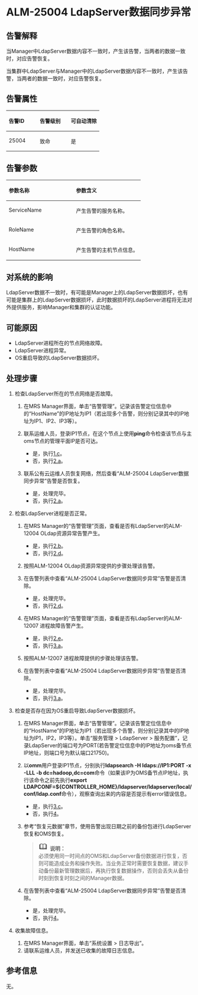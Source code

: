 # ALM-25004 LdapServer数据同步异常<a name="ZH-CN_TOPIC_0093195069"></a>

## 告警解释<a name="zh-cn_topic_0035998743_section47176343"></a>

当Manager中LdapServer数据内容不一致时，产生该告警，当两者的数据一致时，对应告警恢复。

当集群中LdapServer与Manager中的LdapServer数据内容不一致时，产生该告警，当两者的数据一致时，对应告警恢复。

## 告警属性<a name="zh-cn_topic_0035998743_section21933905"></a>

<a name="zh-cn_topic_0035998743_table53406450"></a>
<table><thead align="left"><tr id="zh-cn_topic_0035998743_row25792371"><th class="cellrowborder" valign="top" width="33.33333333333333%" id="mcps1.1.4.1.1"><p id="zh-cn_topic_0035998743_p8807292"><a name="zh-cn_topic_0035998743_p8807292"></a><a name="zh-cn_topic_0035998743_p8807292"></a>告警ID</p>
</th>
<th class="cellrowborder" valign="top" width="33.33333333333333%" id="mcps1.1.4.1.2"><p id="zh-cn_topic_0035998743_p42302050"><a name="zh-cn_topic_0035998743_p42302050"></a><a name="zh-cn_topic_0035998743_p42302050"></a>告警级别</p>
</th>
<th class="cellrowborder" valign="top" width="33.33333333333333%" id="mcps1.1.4.1.3"><p id="zh-cn_topic_0035998743_p3913996"><a name="zh-cn_topic_0035998743_p3913996"></a><a name="zh-cn_topic_0035998743_p3913996"></a>可自动清除</p>
</th>
</tr>
</thead>
<tbody><tr id="zh-cn_topic_0035998743_row48598242"><td class="cellrowborder" valign="top" width="33.33333333333333%" headers="mcps1.1.4.1.1 "><p id="zh-cn_topic_0035998743_p44143566"><a name="zh-cn_topic_0035998743_p44143566"></a><a name="zh-cn_topic_0035998743_p44143566"></a>25004</p>
</td>
<td class="cellrowborder" valign="top" width="33.33333333333333%" headers="mcps1.1.4.1.2 "><p id="zh-cn_topic_0035998743_p18859061"><a name="zh-cn_topic_0035998743_p18859061"></a><a name="zh-cn_topic_0035998743_p18859061"></a>致命</p>
</td>
<td class="cellrowborder" valign="top" width="33.33333333333333%" headers="mcps1.1.4.1.3 "><p id="zh-cn_topic_0035998743_p51188993"><a name="zh-cn_topic_0035998743_p51188993"></a><a name="zh-cn_topic_0035998743_p51188993"></a>是</p>
</td>
</tr>
</tbody>
</table>

## 告警参数<a name="zh-cn_topic_0035998743_section63187419"></a>

<a name="zh-cn_topic_0035998743_table52667802"></a>
<table><thead align="left"><tr id="zh-cn_topic_0035998743_row22098140"><th class="cellrowborder" valign="top" width="50%" id="mcps1.1.3.1.1"><p id="zh-cn_topic_0035998743_p45118907"><a name="zh-cn_topic_0035998743_p45118907"></a><a name="zh-cn_topic_0035998743_p45118907"></a>参数名称</p>
</th>
<th class="cellrowborder" valign="top" width="50%" id="mcps1.1.3.1.2"><p id="zh-cn_topic_0035998743_p30752875"><a name="zh-cn_topic_0035998743_p30752875"></a><a name="zh-cn_topic_0035998743_p30752875"></a>参数含义</p>
</th>
</tr>
</thead>
<tbody><tr id="zh-cn_topic_0035998743_row7954964"><td class="cellrowborder" valign="top" width="50%" headers="mcps1.1.3.1.1 "><p id="zh-cn_topic_0035998743_p40372317"><a name="zh-cn_topic_0035998743_p40372317"></a><a name="zh-cn_topic_0035998743_p40372317"></a>ServiceName</p>
</td>
<td class="cellrowborder" valign="top" width="50%" headers="mcps1.1.3.1.2 "><p id="zh-cn_topic_0035998743_p48932206"><a name="zh-cn_topic_0035998743_p48932206"></a><a name="zh-cn_topic_0035998743_p48932206"></a>产生告警的服务名称。</p>
</td>
</tr>
<tr id="zh-cn_topic_0035998743_row37736673"><td class="cellrowborder" valign="top" width="50%" headers="mcps1.1.3.1.1 "><p id="zh-cn_topic_0035998743_p36771698"><a name="zh-cn_topic_0035998743_p36771698"></a><a name="zh-cn_topic_0035998743_p36771698"></a>RoleName</p>
</td>
<td class="cellrowborder" valign="top" width="50%" headers="mcps1.1.3.1.2 "><p id="zh-cn_topic_0035998743_p25717600"><a name="zh-cn_topic_0035998743_p25717600"></a><a name="zh-cn_topic_0035998743_p25717600"></a>产生告警的角色名称。</p>
</td>
</tr>
<tr id="zh-cn_topic_0035998743_row30131813"><td class="cellrowborder" valign="top" width="50%" headers="mcps1.1.3.1.1 "><p id="zh-cn_topic_0035998743_p24757801"><a name="zh-cn_topic_0035998743_p24757801"></a><a name="zh-cn_topic_0035998743_p24757801"></a>HostName</p>
</td>
<td class="cellrowborder" valign="top" width="50%" headers="mcps1.1.3.1.2 "><p id="zh-cn_topic_0035998743_p59224828"><a name="zh-cn_topic_0035998743_p59224828"></a><a name="zh-cn_topic_0035998743_p59224828"></a>产生告警的主机节点信息。</p>
</td>
</tr>
</tbody>
</table>

## 对系统的影响<a name="zh-cn_topic_0035998743_section31815862"></a>

LdapServer数据不一致时，有可能是Manager上的LdapServer数据损坏，也有可能是集群上的LdapServer数据损坏，此时数据损坏的LdapServer进程将无法对外提供服务，影响Manager和集群的认证功能。

## 可能原因<a name="zh-cn_topic_0035998743_section17907308"></a>

-   LdapServer进程所在的节点网络故障。
-   LdapServer进程异常。
-   OS重启导致的LdapServer数据损坏。

## 处理步骤<a name="zh-cn_topic_0035998743_section26948044"></a>

1.  检查LdapServer所在的节点网络是否故障。
    1.  在MRS Manager界面，单击“告警管理”。记录该告警定位信息中的“HostName”的IP地址为IP1（若出现多个告警，则分别记录其中的IP地址为IP1、IP2、IP3等）。
    2.  联系运维人员，登录IP1节点，在这个节点上使用**ping**命令检查该节点与主oms节点的管理平面IP是否可达。
        -   是，执行[1.c](#zh-cn_topic_0035998743_aalm-25004_mmccppss_step3)。
        -   否，执行[2.a](#zh-cn_topic_0035998743_aalm-25004_mmccppss_step4)。

    3.  <a name="zh-cn_topic_0035998743_aalm-25004_mmccppss_step3"></a>联系公有云运维人员恢复网络，然后查看“ALM-25004 LdapServer数据同步异常”告警是否恢复。
        -   是，处理完毕。
        -   否，执行[2.a](#zh-cn_topic_0035998743_aalm-25004_mmccppss_step4)。


2.  检查LdapServer进程是否正常。
    1.  <a name="zh-cn_topic_0035998743_aalm-25004_mmccppss_step4"></a>在MRS Manager的“告警管理”页面，查看是否有LdapServer的ALM-12004 OLdap资源异常告警产生。
        -   是，执行[2.b](#zh-cn_topic_0035998743_aalm-25004_mmccppss_step5)。
        -   否，执行[2.d](#zh-cn_topic_0035998743_aalm-25004_mmccppss_step7)。

    2.  <a name="zh-cn_topic_0035998743_aalm-25004_mmccppss_step5"></a>按照ALM-12004 OLdap资源异常提供的步骤处理该告警。
    3.  在告警列表中查看“ALM-25004 LdapServer数据同步异常”告警是否清除。
        -   是，处理完毕。
        -   否，执行[2.d](#zh-cn_topic_0035998743_aalm-25004_mmccppss_step7)。

    4.  <a name="zh-cn_topic_0035998743_aalm-25004_mmccppss_step7"></a>在MRS Manager的“告警管理”页面，查看是否有LdapServer的ALM-12007 进程故障告警产生。
        -   是，执行[2.e](#zh-cn_topic_0035998743_step8)。
        -   否，执行[3.a](#zh-cn_topic_0035998743_step10)。

    5.  <a name="zh-cn_topic_0035998743_step8"></a>按照ALM-12007 进程故障提供的步骤处理该告警。
    6.  在告警列表中查看“ALM-25004 LdapServer数据同步异常”告警是否清除。
        -   是，处理完毕。
        -   否，执行[3.a](#zh-cn_topic_0035998743_step10)。


3.  检查是否存在因为OS重启导致LdapServer数据损坏。
    1.  <a name="zh-cn_topic_0035998743_step10"></a>在MRS Manager界面，单击“告警管理”。记录该告警定位信息中的“HostName”的IP地址为IP1（若出现多个告警，则分别记录其中的IP地址为IP1，IP2，IP3等）。单击“服务管理 \> LdapServer \> 服务配置”，记录LdapServer的端口号为PORT\(若告警定位信息中的IP地址为oms备节点IP地址，则端口号为默认端口21750\)。
    2.  以**omm**用户登录IP1节点，分别执行**ldapsearch -H ldaps://IP1:PORT -x -LLL -b dc=hadoop,dc=com**命令（如果该IP为OMS备节点IP地址，执行该命令之前先执行**export LDAPCONF=$\{CONTROLLER\_HOME\}/ldapserver/ldapserver/local/conf/ldap.conf**命令），观察查询出来的内容是否提示有error错误信息。
        -   是，执行[3.c](#zh-cn_topic_0035998743_aalm-25004_mmccppss_step12)。
        -   否，执行[4](#zh-cn_topic_0035998743_li39608838151323)。

    3.  <a name="zh-cn_topic_0035998743_aalm-25004_mmccppss_step12"></a>参考“恢复元数据”章节，使用告警出现日期之前的备份包进行LdapServer恢复和OMS恢复。

        >![](public_sys-resources/icon-note.gif) **说明：**   
        >必须使用同一时间点的OMS和LdapServer备份数据进行恢复，否则可能造成业务和操作失败。当业务正常时需要恢复数据，建议手动备份最新管理数据后，再执行恢复数据操作，否则会丢失从备份时刻到恢复时刻之间的Manager数据。  

    4.  在告警列表中查看“ALM-25004 LdapServer数据同步异常”告警是否清除。
        -   是，处理完毕。
        -   否，执行[4](#zh-cn_topic_0035998743_li39608838151323)。


4.  <a name="zh-cn_topic_0035998743_li39608838151323"></a>收集故障信息。
    1.  在MRS Manager界面，单击“系统设置 \> 日志导出”。
    2.  请联系运维人员，并发送已收集的故障日志信息。


## 参考信息<a name="zh-cn_topic_0035998743_section41205809"></a>

无。

